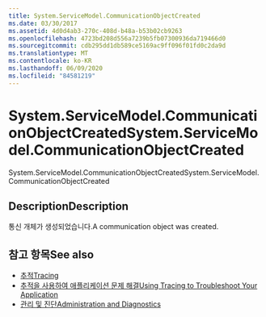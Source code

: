 ```yaml
---
title: System.ServiceModel.CommunicationObjectCreated
ms.date: 03/30/2017
ms.assetid: 4d0d4ab3-270c-408d-b48a-b53b02cb9263
ms.openlocfilehash: 4723bd208d556a7239b5fb07300936da719466d0
ms.sourcegitcommit: cdb295dd1db589ce5169ac9ff096f01fd0c2da9d
ms.translationtype: MT
ms.contentlocale: ko-KR
ms.lasthandoff: 06/09/2020
ms.locfileid: "84581219"
---
```

# <a name="systemservicemodelcommunicationobjectcreated"></a><span data-ttu-id="fa672-102">System.ServiceModel.CommunicationObjectCreated</span><span class="sxs-lookup"><span data-stu-id="fa672-102">System.ServiceModel.CommunicationObjectCreated</span></span>
<span data-ttu-id="fa672-103">System.ServiceModel.CommunicationObjectCreated</span><span class="sxs-lookup"><span data-stu-id="fa672-103">System.ServiceModel.CommunicationObjectCreated</span></span>  
  
## <a name="description"></a><span data-ttu-id="fa672-104">Description</span><span class="sxs-lookup"><span data-stu-id="fa672-104">Description</span></span>  
 <span data-ttu-id="fa672-105">통신 개체가 생성되었습니다.</span><span class="sxs-lookup"><span data-stu-id="fa672-105">A communication object was created.</span></span>  
  
## <a name="see-also"></a><span data-ttu-id="fa672-106">참고 항목</span><span class="sxs-lookup"><span data-stu-id="fa672-106">See also</span></span>

- [<span data-ttu-id="fa672-107">추적</span><span class="sxs-lookup"><span data-stu-id="fa672-107">Tracing</span></span>](index.md)
- [<span data-ttu-id="fa672-108">추적을 사용하여 애플리케이션 문제 해결</span><span class="sxs-lookup"><span data-stu-id="fa672-108">Using Tracing to Troubleshoot Your Application</span></span>](using-tracing-to-troubleshoot-your-application.md)
- [<span data-ttu-id="fa672-109">관리 및 진단</span><span class="sxs-lookup"><span data-stu-id="fa672-109">Administration and Diagnostics</span></span>](../index.md)
